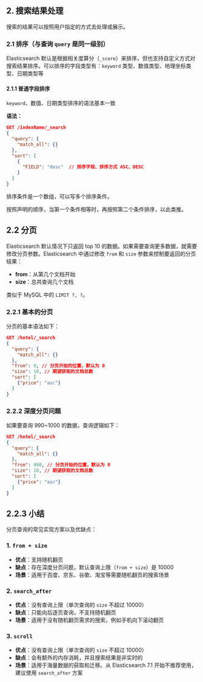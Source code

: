 ## 2. 搜索结果处理

搜索的结果可以按照用户指定的方式去处理或展示。

### 2.1 排序（与查询 `query` 是同一级别）

Elasticsearch 默认是根据相关度算分（`_score`）来排序，但也支持自定义方式对搜索结果排序。可以排序的字段类型有：`keyword` 类型、数值类型、地理坐标类型、日期类型等

#### 2.1.1 普通字段排序

`keyword`、数值、日期类型排序的语法基本一致

**语法：**

```json
GET /indexName/_search
{
  "query": {
    "match_all": {}
  },
  "sort": [
    {
      "FIELD": "desc"  // 排序字段、排序方式 ASC、DESC
    }
  ]
}
```
排序条件是一个数组，可以写多个排序条件。

按照声明的顺序，当第一个条件相等时，再按照第二个条件排序，以此类推。

## 2.2 分页

Elasticsearch 默认情况下只返回 top 10 的数据。如果需要查询更多数据，就需要修改分页参数。Elasticsearch 中通过修改 `from` 和 `size` 参数来控制要返回的分页结果：

- **from**：从第几个文档开始  
- **size**：总共查询几个文档  

类似于 MySQL 中的 `LIMIT ?, ?`。

### 2.2.1 基本的分页

分页的基本语法如下：

```json
GET /hotel/_search
{
  "query": {
    "match_all": {}
  },
  "from": 0, // 分页开始的位置，默认为 0
  "size": 10, // 期望获取的文档总数
  "sort": [
    {"price": "asc"}
  ]
}
```

### 2.2.2 深度分页问题
如果要查询 990~1000 的数据，查询逻辑如下：
```json
GET /hotel/_search
{
  "query": {
    "match_all": {}
  },
  "from": 990, // 分页开始的位置，默认为 0
  "size": 10, // 期望获取的文档总数
  "sort": [
    {"price": "asc"}
  ]
}
```

## 2.2.3 小结

分页查询的常见实现方案以及优缺点：

### 1. `from + size`

- **优点**：支持随机翻页  
- **缺点**：存在深度分页问题，默认查询上限（`from + size`）是 10000  
- **场景**：适用于百度、京东、谷歌、淘宝等需要随机翻页的搜索场景  

### 2. `search_after`

- **优点**：没有查询上限（单次查询的 `size` 不超过 10000）  
- **缺点**：只能向后逐页查询，不支持随机翻页  
- **场景**：适用于没有随机翻页需求的搜索，例如手机向下滚动翻页  

### 3. `scroll`

- **优点**：没有查询上限（单次查询的 `size` 不超过 10000）  
- **缺点**：会有额外的内存消耗，并且搜索结果是非实时的  
- **场景**：适用于海量数据的获取和迁移。从 Elasticsearch 7.1 开始不推荐使用，建议使用 `search_after` 方案
